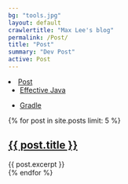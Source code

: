 ```yaml
---
bg: "tools.jpg"
layout: default
crawlertitle: "Max Lee's blog"
permalink: /Post/
title: "Post"
summary: "Dev Post"
active: Post
---
```


<li><a href="/Post/">Post</a>
  <ul>
      <li><a href="/Post/EJ/">Effective Java</a></li>
  </ul>
  <ul>
      <li><a href="/Post/Gradle/">Gradle</a></li>
  </ul>
</li>

{% for post in site.posts limit: 5 %}
  <article class="index-page">
    <h2><a href="{{ post.url | relative_url }}">{{ post.title }}</a></h2>
    {{ post.excerpt }}
  </article>
{% endfor %}
